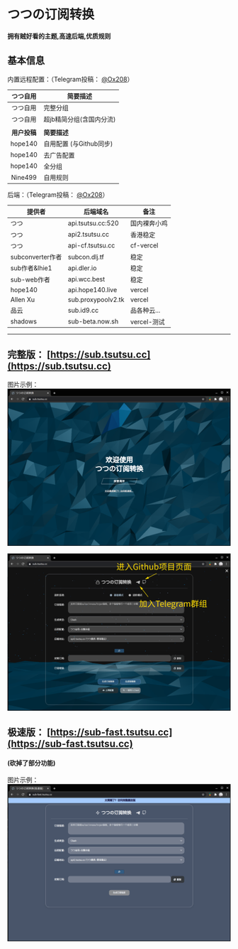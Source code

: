 # つつの订阅转换
#### 拥有贼好看的主题,高速后端,优质规则

## 基本信息

内置远程配置：（Telegram投稿： [@Ox208](https://t.me/Ox208)）

|   つつ自用   | 简要描述                 |
| :----------: | ------------------------ |
|   つつ自用   | 完整分组                 |
|   つつ自用   | 超jb精简分组(含国内分流) |
|              |                          |
| **用户投稿** | **简要描述**             |
|   hope140    | 自用配置 (与Github同步)  |
|   hope140    | 去广告配置               |
|   hope140    | 全分组                   |
|   Nine499    | 自用规则                 |

后端：（Telegram投稿： [@Ox208](https://t.me/Ox208)）

| 提供者           | 后端域名           | 备注         |
| ---------------- | ------------------ | ------------ |
| つつ             | api.tsutsu.cc:520  | 国内裸奔小鸡 |
| つつ             | api2.tsutsu.cc     | 香港稳定     |
| つつ             | api-cf.tsutsu.cc   | cf-vercel    |
| subconverter作者 | subcon.dlj.tf      | 稳定         |
| sub作者&lhie1    | api.dler.io        | 稳定         |
| sub-web作者      | api.wcc.best       | 稳定         |
| hope140          | api.hope140.live   | vercel       |
| Allen Xu         | sub.proxypoolv2.tk | vercel       |
| 品云             | sub.id9.cc         | 品各种云...  |
| shadows          | sub-beta.now.sh    | vercel-测试  |

------

## 完整版： [https://sub.tsutsu.cc](https://sub.tsutsu.cc) 

图片示例：![1](./README_file/1.png)

![2](./README_file/2.png)

## 极速版： [https://sub-fast.tsutsu.cc](https://sub-fast.tsutsu.cc) 

#### (砍掉了部分功能)

图片示例：![3](./README_file/3.png)